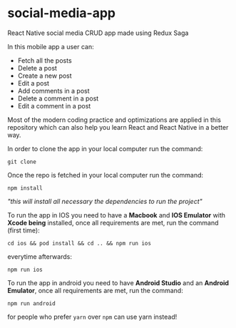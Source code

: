 # social-media-app
React Native social media CRUD app made using Redux Saga

In this mobile app a user can: 
- Fetch all the posts
- Delete a post
- Create a new post
- Edit a post
- Add comments in a post
- Delete a comment in a post
- Edit a comment in a post 

Most of the modern coding practice and optimizations are applied in this repository which can also help you learn React and React Native in a better way. 

In order to clone the app in your local computer run the command:
```
git clone
```

Once the repo is fetched in your local computer run the command: 
```
npm install 
```
*"this will install all necessary the dependencies to run the project"*

To run the app in IOS you need to have a **Macbook** and **IOS Emulator** with **Xcode being** installed, once all requirements are met, run the command (first time): 
```
cd ios && pod install && cd .. && npm run ios
```
everytime afterwards: 
```
npm run ios
```

To run the app in android you need to have **Android Studio** and an **Android Emulator**, once all requirements are met, run the command: 
```
npm run android
```

for people who prefer `yarn` over `npm` can use yarn instead!
